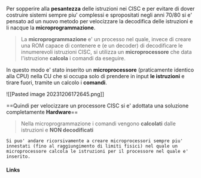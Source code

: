 Per sopperire alla **pesantezza** delle istruzioni nei CISC e per evitare di dover costruire sistemi sempre piu' complessi e spropositati negli anni 70/80 si e' pensato ad un nuovo metodo per velocizzare la decodifica delle istruzioni e li nacque la **microprogrammazione**.

>La **microprogrammazione** e' un processo nel quale, invece di creare una ROM capace di contenere e (e un decoder) di decodificare le innumerevoli istruzioni CISC, si utilizza un **microprocessore** che data l'istruzione **calcola** i comandi da eseguire.

In questo modo e' stato inserito un **microprocessore** (praticamente identico alla CPU) nella CU che si occupa solo di prendere in input **le istruzioni** e tirare fuori, tramite un calcolo i **comandi**.

![[Pasted image 20231206172645.png]]

==Quindi per velocizzare un processore CISC si e' adottata una soluzione completamente **Hardware**== 

>Nella microprogrammazione i comandi vengono **calcolati** dalle istruzioni e **NON decodificati**

	Si puo' andare ricorsivamente a creare microprocessori sempre piu' innestati (fino al raggiungimento di limiti fisici) nel quale un microprocessore calcola le istruzioni per il processore nel quale e' inserito.


#### Links

